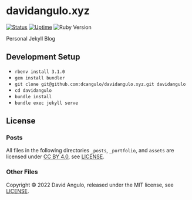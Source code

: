 # davidangulo.xyz
[![Status](https://img.shields.io/pingpong/status/sp_0a5b644a7e8046bba7675c88c77d506b?style=for-the-badge&labelColor=000000)](https://davidangulo.pingpong.host/)
[![Uptime](https://img.shields.io/pingpong/uptime/sp_0a5b644a7e8046bba7675c88c77d506b?style=for-the-badge&labelColor=000000)](https://davidangulo.pingpong.host/)
![Ruby Version](https://img.shields.io/badge/ruby-3.1.0-red?style=for-the-badge&labelColor=000000)

Personal Jekyll Blog

## Development Setup
* `rbenv install 3.1.0`
* `gem install bundler`
* `git clone git@github.com:dcangulo/davidangulo.xyz.git davidangulo`
* `cd davidangulo`
* `bundle install`
* `bundle exec jekyll serve`

## License
### Posts
All files in the following directories `_posts`, `_portfolio`, and `assets` are licensed under
[CC BY 4.0](https://creativecommons.org/licenses/by/4.0/), see [LICENSE](LICENSE-content).

### Other Files
Copyright © 2022 David Angulo, released under the MIT license, see [LICENSE](LICENSE).
